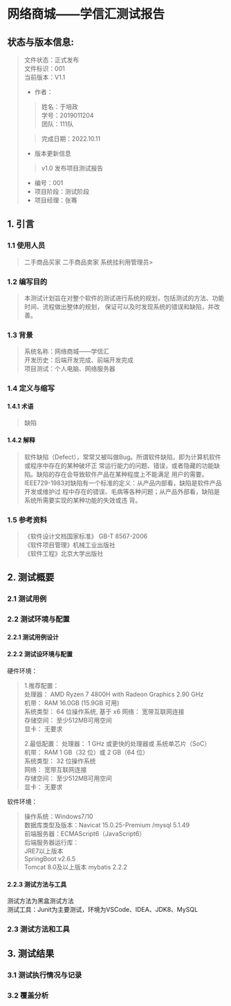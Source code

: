 # 网络商城——学信汇测试报告
## 状态与版本信息:
>文件状态：正式发布  
>文件标识：001  
>当前版本：V1.1
> - 作者：
> > 姓名：于培政  
>   学号：2019011204  
>   团队：111队
>
> > 完成日期：2022.10.11
>
> - 版本更新信息
> >v1.0 发布项目测试报告
> - 编号：001
> - 项目阶段：测试阶段
> - 项目经理：张骞

## 1.  引言
### 1.1 使用人员
> 二手商品买家
> 二手商品卖家
> 系统挂利用管理员>

### 1.2 编写目的
> 本测试计划旨在对整个软件的测试进行系统的规划，包括测试的方法、功能时间、流程做出整体的规划，
保证可以及时发现系统的错误和缺陷，并改善。

### 1.3 背景
> 系统名称：网络商城——学信汇  
> 开发历史：后端开发完成、前端开发完成  
> 项目测试：个人电脑、网络服务器


### 1.4 定义与缩写
#### 1.4.1 术语
> 缺陷
#### 1.4.2 解释
> 软件缺陷（Defect），常常又被叫做Bug。所谓软件缺陷，即为计算机软件或程序中存在的某种破坏正
常运行能力的问题、错误，或者隐藏的功能缺陷。缺陷的存在会导致软件产品在某种程度上不能满足
用户的需要。IEEE729-1983对缺陷有一个标准的定义：从产品内部看，缺陷是软件产品开发或维护过
程中存在的错误、毛病等各种问题；从产品外部看，缺陷是系统所需要实现的某种功能的失效或违
背。

### 1.5 参考资料
> 《软件设计文档国家标准》 GB-T 8567-2006  
> 《软件项目管理》机械工业出版社  
> 《软件工程》北京大学出版社

## 2.  测试概要  
### 2.1 测试用例
### 2.2 测试环境与配置
#### 2.2.1 测试用例设计
#### 2.2.2 测试设环境与配置  
硬件环境：  
>1.推荐配置：  
>处理器：   AMD Ryzen 7 4800H with Radeon Graphics    2.90 GHz    
>机带： RAM    16.0GB (15.9GB 可用)    
>系统类型：  64 位操作系统, 基于 x6
>网络：    宽带互联网连接  
>存储空间：  至少512MB可用空间  
>显卡：    无要求
>
> 2.最低配置：
>处理器：   1 GHz 或更快的处理器或 系统单芯片（SoC）  
>机带： RAM    1 GB（32 位）或 2 GB（64 位）    
>系统类型：  32 位操作系统    
>网络：    宽带互联网连接    
>存储空间：  至少512MB可用空间    
>显卡：    无要求  

软件环境：  
>操作系统：Windows7/10  
>数据库类型及版本：Navicat 15.0.25-Premium /mysql 5.1.49  
>前端服务器：ECMAScript6（JavaScript6）  
>后端服务器运行库：  
>JRE7以上版本  
>SpringBoot v2.6.5  
>Tomcat 8.0及以上版本
>mybatis 2.2.2
#### 2.2.3 测试方法与工具
测试方法为黑盒测试方法  
测试工具：Junit为主要测试，环境为VSCode、IDEA、JDK8、MySQL
### 2.3 测试方法和工具
## 3.  测试结果  
### 3.1 测试执行情况与记录  
### 3.2 覆盖分析
